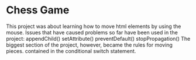 <h1>Chess Game</h1>

This project was about learning how to move html elements by using the mouse.
Issues that have caused problems so far have been used in the project:
appendChild()
setAttribute()
preventDefault()
stopPropagation()
The biggest section of the project, however, became the rules for moving pieces. contained in the conditional switch statement.
